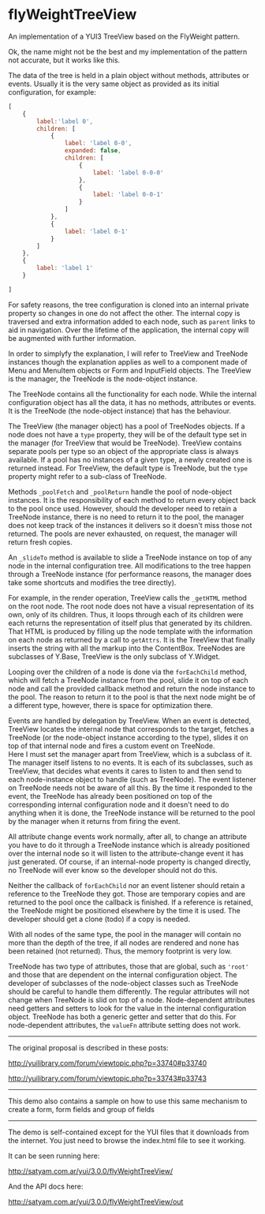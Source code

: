 flyWeightTreeView
=================

An implementation of a YUI3 TreeView based on the FlyWeight pattern.

Ok, the name might not be the best and my implementation of the pattern not accurate, but it works like this.

The data of the tree is held in a plain object without methods, attributes or events.  Usually it is the very same object as provided as its initial configuration, for example:
``` Javascript
[
	{
		label:'label 0',
		children: [
			{
				label: 'label 0-0',
				expanded: false,
				children: [
					{
						label: 'label 0-0-0'
					},
					{
						label: 'label 0-0-1'
					}
				]
			},
			{
				label: 'label 0-1'
			}
		]
	},
	{
		label: 'label 1'
	}

]
```
For safety reasons, the tree configuration is cloned into an internal private property so changes in one do not affect the other.  The internal copy is traversed and extra information added to each node, such as `parent` links to aid in navigation.  Over the lifetime of the application, the internal copy will be augmented with further information.

In order to simplyfy the explanation, I will refer to TreeView and TreeNode instances though the explanation applies as well to a component made of Menu and MenuItem objects or Form and InputField objects.   The TreeView is the manager, the TreeNode is the node-object instance.

The TreeNode contains all the functionality for each node.  While the internal configuration object has all the data, it has no methods, attributes or events.  It is the TreeNode (the node-object instance) that has the behaviour.
 
The TreeView (the manager object) has a pool of TreeNodes objects.   If a node does not have a `type` property, they will be of the default type set in the manager (for TreeView that would be TreeNode).   TreeView contains separate pools per type so an object of the appropriate class is always available. If a pool has no instances of a given type, a newly created one is returned instead.  For TreeView, the default type is TreeNode, but the `type` property might refer to a sub-class of TreeNode.

Methods `_poolFetch` and `_poolReturn` handle the pool of node-object instances. It is the responsibility of each method to return every object back to the pool once used.  However, should the developer need to retain a TreeNode instance, there is no need to return it to the pool, the manager does not keep track of the instances it delivers so it doesn't miss those not returned. The pools are never exhausted, on request, the manager will return fresh copies.

An `_slideTo`  method is available to slide a TreeNode instance on top of any node in the internal configuration tree. All modifications to the tree happen through a TreeNode instance (for performance reasons, the manager does take some shortcuts and modifies the tree directly).

For example, in the render operation, TreeView calls the `_getHTML` method on the root node. The root node does not have a visual representation of its own, only of its children.   Thus, it loops through each of its children were each returns the representation of itself plus that generated by its children.  That HTML is produced by filling up the node template with the information on each node as returned by a call to `getAttrs`.  It is the TreeView that finally inserts the string with all the markup into the ContentBox. TreeNodes are subclasses of Y.Base, TreeView is the only subclass of Y.Widget.

Looping over the children of a node is done via the `forEachChild` method, which will fetch a TreeNode instance from the pool, slide it on top of each node and call the provided callback method and return the node instance to the pool. The reason to return it to the pool is that the next node might be of a different type, however, there is space for optimization there.

Events are handled by delegation by TreeView. When an event is detected, TreeView locates the internal node that corresponds to the target, fetches a TreeNode (or the node-object instance according to the type), slides it on top of that internal node and fires a custom event on TreeNode.  
Here I must set the manager apart from TreeView, which is a subclass of it.  The manager itself listens to no events.  It is each of its subclasses, such as TreeView, that decides what events it cares to listen to and then send to each node-instance object to handle (such as TreeNode).
The event listener on TreeNode needs not be aware of all this.  By the time it responded to the event, the TreeNode has already been positioned on top of the corresponding internal configuration node and it doesn't need to do anything when it is done, the TreeNode instance will be returned to the pool by the manager when it returns from firing the event.

All attribute change events work normally, after all, to change an attribute you have to do it through a TreeNode instance which is already positioned over the internal node so it will listen to the attribute-change event it has just generated.
Of course, if an internal-node property is changed directly, no TreeNode will ever know so the developer should not do this.

Neither the callback of `forEachChild` nor an event listener should retain a reference to the TreeNode they got. Those are temporary copies and are returned to the pool once the callback is finished. If a reference is retained, the TreeNode might be positioned elsewhere by the time it is used.   The developer should get a clone (todo) if a copy is needed.

With all nodes of the same type, the pool in the manager will contain no more than the depth of the tree, if all nodes are rendered and none has been retained (not returned).  Thus, the memory footprint is very low.

TreeNode has two type of attributes, those that are global, such as `'root'` and those that are dependent on the internal configuration object.  The developer of subclasses of the node-object classes such as TreeNode should be careful to handle them differently.  The regular attributes will not change when TreeNode is slid on top of a node.  Node-dependent attributes need getters and setters to look for the value in the internal configuration object.  TreeNode has both a generic getter and setter that do this.  For node-dependent attributes, the `valueFn` attribute setting does not work.

---------------------------
The original proposal is described in these posts:

http://yuilibrary.com/forum/viewtopic.php?p=33740#p33740

http://yuilibrary.com/forum/viewtopic.php?p=33743#p33743

---------------------------
This demo also contains a sample on how to use this same mechanism to create a form, form fields and group of fields

------------------------------
The demo is self-contained except for the YUI files that it downloads from the internet.  You just need to browse the index.html file to see it working.

It can be seen running here:

http://satyam.com.ar/yui/3.0.0/flyWeightTreeView/

And the API docs here:

http://satyam.com.ar/yui/3.0.0/flyWeightTreeView/out